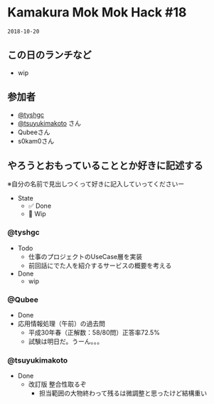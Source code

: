 # Kamakura Mok Mok Hack #18

`2018-10-20`

## この日のランチなど
- wip


## 参加者

- [@tyshgc](http://twitter.com/tyshgc)
- [@tsuyukimakoto](https://twitter.com/everes) さん
- Qubeeさん
- s0kam0さん


## やろうとおもっていることとか好きに記述する
※自分の名前で見出しつくって好きに記入していってくださいー

- State
  - ✅ Done
  - 🚧 Wip

### @tyshgc

- Todo
  - 仕事のプロジェクトのUseCase層を実装
  - 前回話にでた人を紹介するサービスの概要を考える
- Done
  - wip

### @Qubee

- Done
 - 応用情報処理（午前）の過去問
    - 平成30年春（正解数：58/80問）正答率72.5%
    - 試験は明日だ。うーん。。。

### @tsuyukimakoto

- Done
  - 改訂版 整合性取るぞ
    - 担当範囲の大物終わって残るは微調整と思ったけど結構重い

